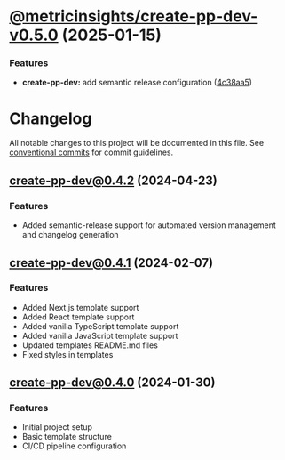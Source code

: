 # [@metricinsights/create-pp-dev-v0.5.0](https://github.com/mi-examples/pp-dev-js/compare/create-pp-dev@0.4.2...create-pp-dev@0.5.0) (2025-01-15)


### Features

* **create-pp-dev:** add semantic release configuration ([4c38aa5](https://github.com/mi-examples/pp-dev-js/commit/4c38aa54e1df6db8710d9ee9e2553e21e46e8e2e))

# Changelog

All notable changes to this project will be documented in this file. See [conventional commits](https://conventionalcommits.org) for commit guidelines.

## [create-pp-dev@0.4.2](https://github.com/mi-examples/pp-dev-js/compare/create-pp-dev@0.4.1...create-pp-dev@0.4.2) (2024-04-23)

### Features
- Added semantic-release support for automated version management and changelog generation

## [create-pp-dev@0.4.1](https://github.com/mi-examples/pp-dev-js/compare/create-pp-dev@0.4.0...create-pp-dev@0.4.1) (2024-02-07)

### Features
- Added Next.js template support
- Added React template support
- Added vanilla TypeScript template support
- Added vanilla JavaScript template support
- Updated templates README.md files
- Fixed styles in templates

## [create-pp-dev@0.4.0](https://github.com/mi-examples/pp-dev-js/compare/initial...create-pp-dev@0.4.0) (2024-01-30)

### Features
- Initial project setup
- Basic template structure
- CI/CD pipeline configuration
